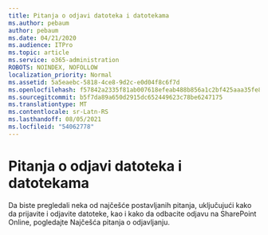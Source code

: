 ```yaml
---
title: Pitanja o odjavi datoteka i datotekama
ms.author: pebaum
author: pebaum
ms.date: 04/21/2020
ms.audience: ITPro
ms.topic: article
ms.service: o365-administration
ROBOTS: NOINDEX, NOFOLLOW
localization_priority: Normal
ms.assetid: 5a5eaebc-5818-4ce8-9d2c-e0d04f8c6f7d
ms.openlocfilehash: f57842a2335f81ab007618efeab488b856a1c2bf425aaa35fe8912dcece25c7e
ms.sourcegitcommit: b5f7da89a650d2915dc652449623c78be6247175
ms.translationtype: MT
ms.contentlocale: sr-Latn-RS
ms.lasthandoff: 08/05/2021
ms.locfileid: "54062778"
---
```

# <a name="questions-about-check-in-and-out-files"></a>Pitanja o odjavi datoteka i datotekama

Da biste pregledali neka od najčešće postavljanih pitanja, uključujući kako da prijavite i odjavite datoteke, kao i kako da odbacite odjavu na SharePoint Online, pogledajte Najčešća pitanja o odjavljanju. [](https://go.microsoft.com/fwlink/?linkid=2018786)
  

